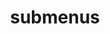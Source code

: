 ---
layout: page
title: submenus
nav: true
nav_order: 6
dropdown: false # do not show
children: 
    - title: publications
      permalink: /publications/
    - title: divider
    - title: projects
      permalink: /projects/
---